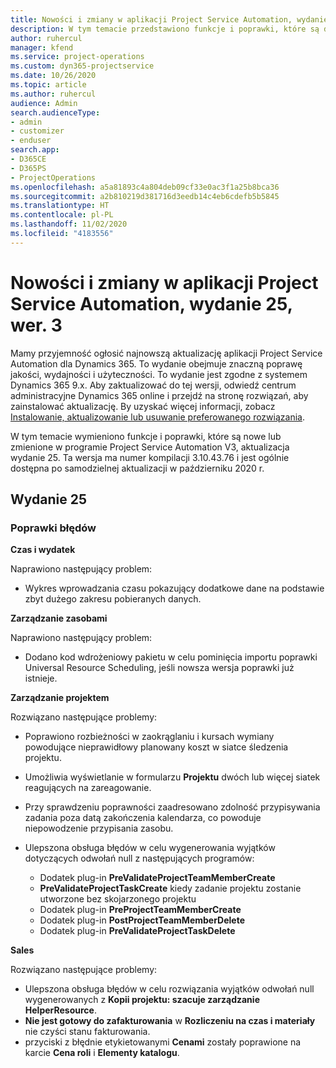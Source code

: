 ```yaml
---
title: Nowości i zmiany w aplikacji Project Service Automation, wydanie 25, wer. 3
description: W tym temacie przedstawiono funkcje i poprawki, które są dostepne w programie Project Service Automation, wydanie 25, wer. 3.
author: ruhercul
manager: kfend
ms.service: project-operations
ms.custom: dyn365-projectservice
ms.date: 10/26/2020
ms.topic: article
ms.author: ruhercul
audience: Admin
search.audienceType:
- admin
- customizer
- enduser
search.app:
- D365CE
- D365PS
- ProjectOperations
ms.openlocfilehash: a5a81893c4a804deb09cf33e0ac3f1a25b8bca36
ms.sourcegitcommit: a2b810219d381716d3eedb14c4eb6cdefb5b5845
ms.translationtype: HT
ms.contentlocale: pl-PL
ms.lasthandoff: 11/02/2020
ms.locfileid: "4183556"
---
```

# <a name="whats-new-or-changed-in-project-service-automation-update-release-25-v3"></a>Nowości i zmiany w aplikacji Project Service Automation, wydanie 25, wer. 3

Mamy przyjemność ogłosić najnowszą aktualizację aplikacji Project Service Automation dla Dynamics 365. To wydanie obejmuje znaczną poprawę jakości, wydajności i użyteczności. To wydanie jest zgodne z systemem Dynamics 365 9.x. Aby zaktualizować do tej wersji, odwiedź centrum administracyjne Dynamics 365 online i przejdź na stronę rozwiązań, aby zainstalować aktualizację. By uzyskać więcej informacji, zobacz [Instalowanie, aktualizowanie lub usuwanie preferowanego rozwiązania](https://docs.microsoft.com/power-platform/admin/install-remove-preferred-solution).

W tym temacie wymieniono funkcje i poprawki, które są nowe lub zmienione w programie Project Service Automation V3, aktualizacja wydanie 25. Ta wersja ma numer kompilacji 3.10.43.76 i jest ogólnie dostępna po samodzielnej aktualizacji w październiku 2020 r.

## <a name="update-release-25"></a>Wydanie 25

### <a name="bug-fixes"></a>Poprawki błędów

**Czas i wydatek**

Naprawiono następujący problem:

- Wykres wprowadzania czasu pokazujący dodatkowe dane na podstawie zbyt dużego zakresu pobieranych danych.

**Zarządzanie zasobami**

Naprawiono następujący problem:

- Dodano kod wdrożeniowy pakietu w celu pominięcia importu poprawki Universal Resource Scheduling, jeśli nowsza wersja poprawki już istnieje.

**Zarządzanie projektem**

Rozwiązano następujące problemy:

- Poprawiono rozbieżności w zaokrąglaniu i kursach wymiany powodujące nieprawidłowy planowany koszt w siatce śledzenia projektu.
- Umożliwia wyświetlanie w formularzu **Projektu** dwóch lub więcej siatek reagujących na zareagowanie.
- Przy sprawdzeniu poprawności zaadresowano zdolność przypisywania zadania poza datą zakończenia kalendarza, co powoduje niepowodzenie przypisania zasobu.
- Ulepszona obsługa błędów w celu wygenerowania wyjątków dotyczących odwołań null z następujących programów:

    - Dodatek plug-in **PreValidateProjectTeamMemberCreate**
    - **PreValidateProjectTaskCreate** kiedy zadanie projektu zostanie utworzone bez skojarzonego projektu
    - Dodatek plug-in **PreProjectTeamMemberCreate**
    - Dodatek plug-in **PostProjectTeamMemberDelete**
    - Dodatek plug-in **PreValidateProjectTaskDelete**

**Sales**

Rozwiązano następujące problemy:

- Ulepszona obsługa błędów w celu rozwiązania wyjątków odwołań null wygenerowanych z **Kopii projektu: szacuje zarządzanie HelperResource**.
- **Nie jest gotowy do zafakturowania** w **Rozliczeniu na czas i materiały** nie czyści stanu fakturowania.
- przyciski z błędnie etykietowanymi **Cenami** zostały poprawione na karcie **Cena roli** i **Elementy katalogu**.
